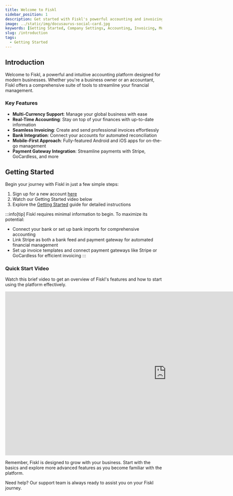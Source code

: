 ```yaml
---
title: Welcome to Fiskl
sidebar_position: 1
description: Get started with Fiskl's powerful accounting and invoicing platform
image: ../static/img/docusaurus-social-card.jpg
keywords: [Getting Started, Company Settings, Accounting, Invoicing, Multi-Currency]
slug: /introduction
tags:
  - Getting Started
---
```


## Introduction

Welcome to Fiskl, a powerful and intuitive accounting platform designed for modern businesses. Whether you're a business owner or an accountant, Fiskl offers a comprehensive suite of tools to streamline your financial management.

### Key Features

- **Multi-Currency Support**: Manage your global business with ease
- **Real-Time Accounting**: Stay on top of your finances with up-to-date information
- **Seamless Invoicing**: Create and send professional invoices effortlessly
- **Bank Integration**: Connect your accounts for automated reconciliation
- **Mobile-First Approach**: Fully-featured Android and iOS apps for on-the-go management
- **Payment Gateway Integration**: Streamline payments with Stripe, GoCardless, and more

## Getting Started

Begin your journey with Fiskl in just a few simple steps:

1. Sign up for a new account [here](https://my.fiskl.com/registration)
2. Watch our Getting Started video below
3. Explore the [Getting Started](category/getting-started) guide for detailed instructions

:::info[tip]
Fiskl requires minimal information to begin. To maximize its potential:
- Connect your bank or set up bank imports for comprehensive accounting
- Link Stripe as both a bank feed and payment gateway for automated financial management
- Set up invoice templates and connect payment gateways like Stripe or GoCardless for efficient invoicing
:::

### Quick Start Video

Watch this brief video to get an overview of Fiskl's features and how to start using the platform effectively.

<iframe width="1033" height="526" src="https://www.youtube.com/embed/GWr8lyWvo7w" title="Getting Started with Fiskl Accounting and Invoicing" frameborder="0" allow="accelerometer; autoplay; clipboard-write; encrypted-media; gyroscope; picture-in-picture; web-share" referrerpolicy="strict-origin-when-cross-origin" allowfullscreen></iframe>

Remember, Fiskl is designed to grow with your business. Start with the basics and explore more advanced features as you become familiar with the platform.

Need help? Our support team is always ready to assist you on your Fiskl journey.